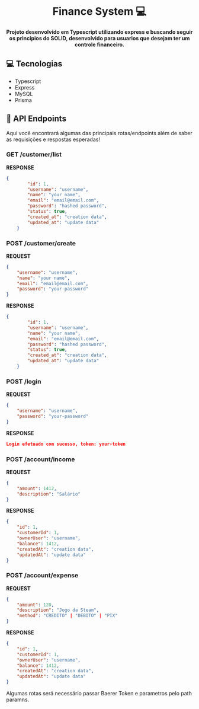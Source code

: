 <h1 align="center" style="font-weight: bold;">Finance System 💻</h1>

<p align="center">
    <b>Projeto desenvolvido em Typescript utilizando express e buscando seguir os principios do SOLID, desenvolvido para usuarios que desejam ter um controle financeiro.</b>
</p>

<h2 id="technologies">💻 Tecnologias</h2>

- Typescript
- Express
- MySQL
- Prisma

<h2 id="routes">📍 API Endpoints</h2>

Aqui você encontrará algumas das principais rotas/endpoints além de saber as requisições e respostas esperadas!
​

<h3 id="get-auth-detail">GET /customer/list</h3>

**RESPONSE**

```json
{
        "id": 1,
        "username": "username",
        "name": "your name",
        "email": "email@email.com",
        "password": "hashed password",
        "status": true,
        "created_at": "creation data",
        "updated_at": "update data"
    }
```

<h3 id="post-auth-detail">POST /customer/create</h3>

**REQUEST**

```json
{
    "username": "username",
    "name": "your name",
    "email": "email@email.com",
    "password": "your-password"
}
```

**RESPONSE**

```json
{
        "id": 1,
        "username": "username",
        "name": "your name",
        "email": "email@email.com",
        "password": "hashed password",
        "status": true,
        "created_at": "creation data",
        "updated_at": "update data"
    }
```

<h3 id="post-auth-detail">POST /login</h3>

**REQUEST**

```json
{
    "username": "username",
    "password": "your-password"
}
```

**RESPONSE**

```json
Login efetuado com sucesso, token: your-token
```

<h3 id="post-auth-detail">POST /account/income</h3>

**REQUEST**

```json
{
    "amount": 1412,
    "description": "Salário"
}
```

**RESPONSE**

```json
{
    "id": 1,
    "customerId": 1,
    "ownerUser": "username",
    "balance": 1412,
    "createdAt": "creation data",
    "updatedAt": "update data"
}
```

<h3 id="post-auth-detail">POST /account/expense</h3>

**REQUEST**

```json
{
    "amount": 120,
    "description": "Jogo da Steam",
    "method": "CREDITO" | "DEBITO" | "PIX"
}
```

**RESPONSE**

```json
{
    "id": 1,
    "customerId": 1,
    "ownerUser": "username",
    "balance": 1412,
    "createdAt": "creation data",
    "updatedAt": "update data"
}
```

Algumas rotas será necessário passar Baerer Token e parametros pelo path paramns.
